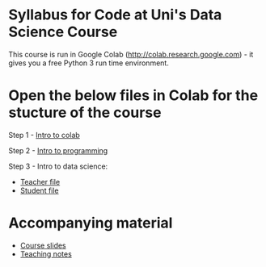 # Syllabus for Code at Uni's Data Science Course

This course is run in Google Colab (http://colab.research.google.com) - it gives you a free Python 3 run time environment. 

# Open the below files in Colab for the stucture of the course

  Step 1 - [Intro to colab](https://drive.google.com/open?id=1YvjxGhCxHZcnitdfzJo76RUZlx8TmJwH)

  Step 2 - [Intro to programming](https://drive.google.com/open?id=1sDtAtLv0gH23KbB_cHKHYNlkeRlOQUYR)

  Step 3 - Intro to data science:
  * [Teacher file](https://drive.google.com/open?id=10KnHaqUfneSsD7Ukf_SqFDRuFL4Q_GjU)
  * [Student file](https://drive.google.com/open?id=1qYHHENPxCo8gYhSszK7OWtwsh8T1cU7z)

# Accompanying material 
- [Course slides](https://drive.google.com/open?id=1kngd6WJzIX2Xj1R1CHxWmV71wacRMegE)
- [Teaching notes](https://docs.google.com/document/d/1cojHitmRJrMf9b_wHVJDsiBoRhYAubabzo82riQ__sg/edit?usp=sharing)
